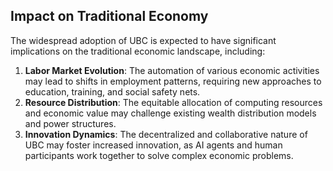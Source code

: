 ## Impact on Traditional Economy
The widespread adoption of UBC is expected to have significant implications on the traditional economic landscape, including:
1. **Labor Market Evolution**: The automation of various economic activities may lead to shifts in employment patterns, requiring new approaches to education, training, and social safety nets.
2. **Resource Distribution**: The equitable allocation of computing resources and economic value may challenge existing wealth distribution models and power structures.
3. **Innovation Dynamics**: The decentralized and collaborative nature of UBC may foster increased innovation, as AI agents and human participants work together to solve complex economic problems.